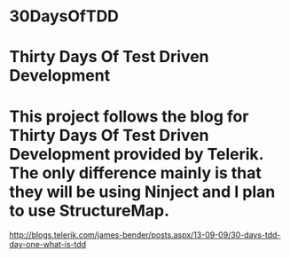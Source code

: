 30DaysOfTDD
===========
Thirty Days Of Test Driven Development
===========
This project follows the blog for Thirty Days Of Test Driven Development provided by Telerik. The only difference mainly is that they will be using Ninject and I plan to use StructureMap.
===========
http://blogs.telerik.com/james-bender/posts.aspx/13-09-09/30-days-tdd-day-one-what-is-tdd 


